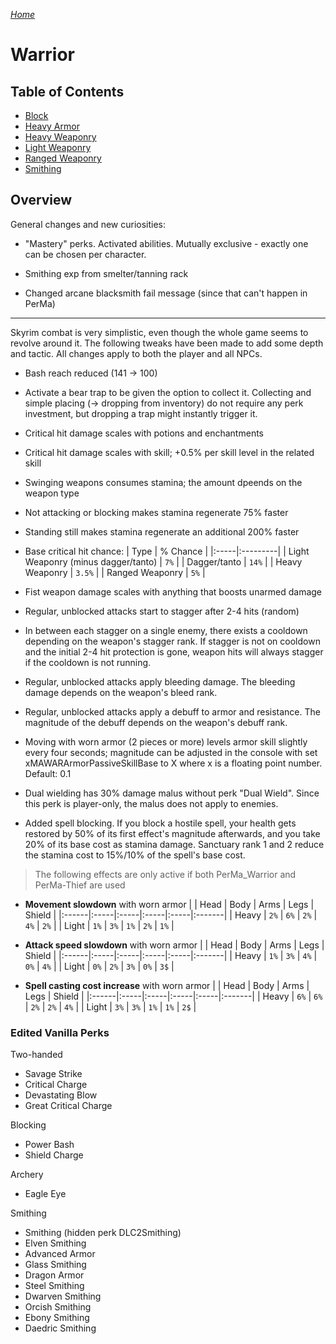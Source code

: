 _[Home](../)_

# Warrior

## Table of Contents
* [Block](./block.md)
* [Heavy Armor](./heavyarmor.md)
* [Heavy Weaponry](./heavyweaponry.md)
* [Light Weaponry](./lightweaponry.md)
* [Ranged Weaponry](./rangedweaponry.md)
* [Smithing](./smithing.md)

## Overview
General changes and new curiosities:

* "Mastery" perks. Activated abilities. Mutually exclusive - exactly one can be chosen per character.

* Smithing exp from smelter/tanning rack

* Changed arcane blacksmith fail message (since that can't happen in PerMa)

-----

Skyrim combat is very simplistic, even though the whole game seems to revolve around it. The following tweaks have been made to add some depth and tactic. All changes apply to both the player and all NPCs.

* Bash reach reduced (141 -> 100)

* Activate a bear trap to be given the option to collect it. Collecting and simple placing (-> dropping from inventory) do not require any perk investment, but dropping a trap might instantly trigger it.

* Critical hit damage scales with potions and enchantments
* Critical hit damage scales with skill; +0.5% per skill level in the related skill

* Swinging weapons consumes stamina; the amount dpeends on the weapon type
* Not attacking or blocking makes stamina regenerate 75% faster
* Standing still makes stamina regenerate an additional 200% faster

* Base critical hit chance:
    | Type | % Chance |
    |:-----|:---------|
    | Light Weaponry (minus dagger/tanto) | `7%` |
    | Dagger/tanto | `14%` |
    | Heavy Weaponry | `3.5%` |
    | Ranged Weaponry | `5%` |

* Fist weapon damage scales with anything that boosts unarmed damage

* Regular, unblocked attacks start to stagger after 2-4 hits (random)
* In between each stagger on a single enemy, there exists a cooldown depending on the weapon's stagger rank. If stagger is not on cooldown and the initial 2-4 hit protection is gone, weapon hits will always stagger if the cooldown is not running.

* Regular, unblocked attacks apply bleeding damage. The bleeding damage depends on the weapon's bleed rank.

* Regular, unblocked attacks apply a debuff to armor and resistance. The magnitude of the debuff depends on the weapon's debuff rank.

* Moving with worn armor (2 pieces or more) levels armor skill slightly every four seconds; magnitude can be adjusted in the console with set xMAWARArmorPassiveSkillBase to X where x is a floating point number. Default: 0.1

* Dual wielding has 30% damage malus without perk "Dual Wield". Since this perk is player-only, the malus does not apply to enemies.

* Added spell blocking. If you block a hostile spell, your health gets restored by 50% of its first effect's magnitude afterwards, and you take 20% of its base cost as stamina damage. Sanctuary rank 1 and 2 reduce the stamina cost to 15%/10% of the spell's base cost.

> The following effects are only active if both PerMa_Warrior and
> PerMa-Thief are used

* **Movement slowdown** with worn armor
  |       | Head | Body | Arms | Legs | Shield |
  |:------|:-----|:-----|:-----|:-----|:-------|
  | Heavy | `2%` | `6%` | `2%` | `4%` | `2%` |
  | Light | `1%` | `3%` | `1%` | `2%` | `1%` |

* **Attack speed slowdown** with worn armor
  |       | Head | Body | Arms | Legs | Shield |
  |:------|:-----|:-----|:-----|:-----|:-------|
  | Heavy | `1%` | `3%` | `4%` | `0%` | `4%` |
  | Light | `0%` | `2%` | `3%` | `0%` | `3$` |

* **Spell casting cost increase** with worn armor
  |       | Head | Body | Arms | Legs | Shield |
  |:------|:-----|:-----|:-----|:-----|:-------|
  | Heavy | `6%` | `6%` | `2%` | `2%` | `4%` |
  | Light | `3%` | `3%` | `1%` | `1%` | `2$` |


### Edited Vanilla Perks

Two-handed
* Savage Strike
* Critical Charge
* Devastating Blow
* Great Critical Charge

Blocking
* Power Bash
* Shield Charge

Archery
* Eagle Eye

Smithing
* Smithing (hidden perk DLC2Smithing)
* Elven Smithing
* Advanced Armor
* Glass Smithing
* Dragon Armor
* Steel Smithing
* Dwarven Smithing
* Orcish Smithing
* Ebony Smithing
* Daedric Smithing

